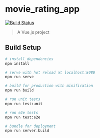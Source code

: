 # movie_rating_app
[![Build Status](https://travis-ci.org/Phaicom/movie_rating_app.svg?branch=master)](https://travis-ci.org/Phaicom/movie_rating_app)
> A Vue.js project

## Build Setup

```bash
# install dependencies
npm install

# serve with hot reload at localhost:8080
npm run serve

# build for production with minification
npm run build

# run unit tests
npm run test:unit

# run e2e tests
npm run test:e2e

# bundle for deployment
npm run server:build
```
